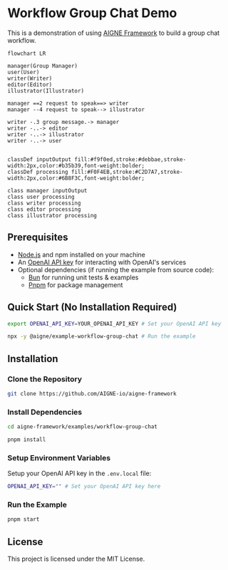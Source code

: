 # Workflow Group Chat Demo

This is a demonstration of using [AIGNE Framework](https://github.com/AIGNE-io/aigne-framework) to build a group chat workflow.

```mermaid
flowchart LR

manager(Group Manager)
user(User)
writer(Writer)
editor(Editor)
illustrator(Illustrator)

manager ==2 request to speak==> writer
manager --4 request to speak--> illustrator

writer -.3 group message.-> manager
writer -..-> editor
writer -..-> illustrator
writer -..-> user


classDef inputOutput fill:#f9f0ed,stroke:#debbae,stroke-width:2px,color:#b35b39,font-weight:bolder;
classDef processing fill:#F0F4EB,stroke:#C2D7A7,stroke-width:2px,color:#6B8F3C,font-weight:bolder;

class manager inputOutput
class user processing
class writer processing
class editor processing
class illustrator processing
```

## Prerequisites

- [Node.js](https://nodejs.org) and npm installed on your machine
- An [OpenAI API key](https://platform.openai.com/api-keys) for interacting with OpenAI's services
- Optional dependencies (if running the example from source code):
  - [Bun](https://bun.sh) for running unit tests & examples
  - [Pnpm](https://pnpm.io) for package management

## Quick Start (No Installation Required)

```bash
export OPENAI_API_KEY=YOUR_OPENAI_API_KEY # Set your OpenAI API key

npx -y @aigne/example-workflow-group-chat # Run the example
```

## Installation

### Clone the Repository

```bash
git clone https://github.com/AIGNE-io/aigne-framework
```

### Install Dependencies

```bash
cd aigne-framework/examples/workflow-group-chat

pnpm install
```

### Setup Environment Variables

Setup your OpenAI API key in the `.env.local` file:

```bash
OPENAI_API_KEY="" # Set your OpenAI API key here
```

### Run the Example

```bash
pnpm start
```

## License

This project is licensed under the MIT License.
